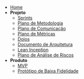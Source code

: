 - [Home](/)
- **Projeto**
  * [Sprints](Index/sprintsIndex.md)
  * [Plano de Metodologia](Project/planoMetodologia.md)
  * [Plano de Comunicação](Project/planoComunicacao.md)
  * [Plano de Métricas](Project/planoMetricas.md)
  * [Dojos](Index/dojosIndex.md)
  * [Documento de Arquitetura](Project/docArquitetura.md)
  * [Lean Inception](LeanInception/intro.md)
  * [Plano de Análise de Riscos](Project/analiseRiscos.md)
- **Produto**
  * [MVP](Project/mvp.md)
  * [Protótipo de Baixa Fidelidade](Produto/prototipo-baixa.md)